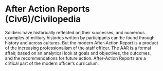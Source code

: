 # After Action Reports (Civ6)/Civilopedia

Soldiers have historically reflected on their successes, and numerous examples of military histories written by participants can be found through history and across cultures. But the modern After-Action Report is a product of the increasing professionalism of the staff officer. The AAR is a formal affair, based on an analytical look at goals and objectives, the outcomes, and the recommendations for future action. After-Action Reports are a critical part of the modern officer’s curriculum.